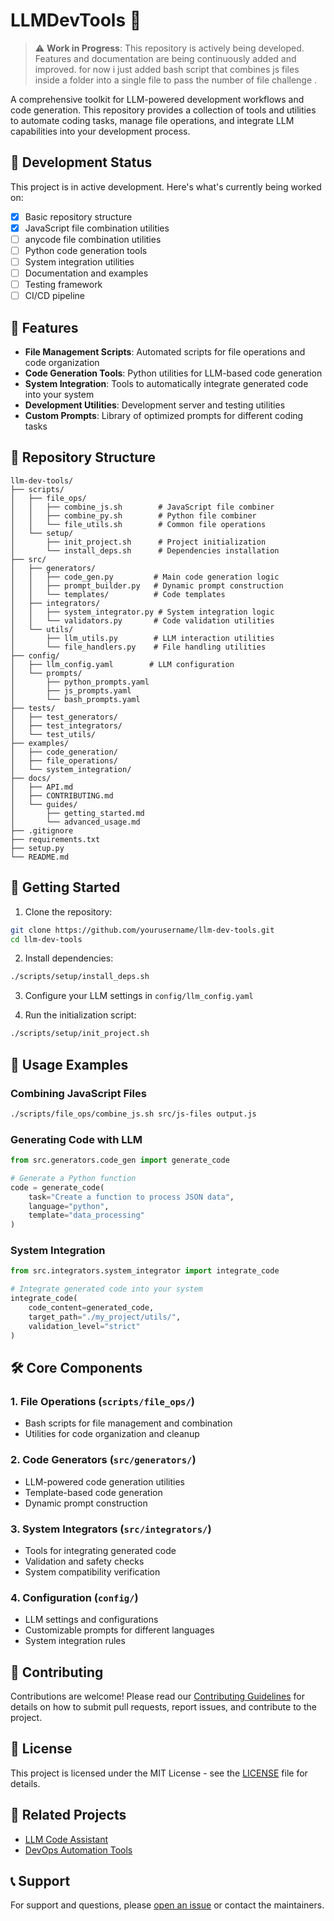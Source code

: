 # LLMDevTools 🤖

> ⚠️ **Work in Progress**: This repository is actively being developed. Features and documentation are being continuously added and improved. for now i just added bash script that combines js files inside a folder into a single file to pass the number of file challenge .
 
A comprehensive toolkit for LLM-powered development workflows and code generation. This repository provides a collection of tools and utilities to automate coding tasks, manage file operations, and integrate LLM capabilities into your development process.


## 🚧 Development Status

This project is in active development. Here's what's currently being worked on:

- [x] Basic repository structure
- [x] JavaScript file combination utilities
- [ ] anycode file combination utilities
- [ ] Python code generation tools
- [ ] System integration utilities
- [ ] Documentation and examples
- [ ] Testing framework
- [ ] CI/CD pipeline

## 🌟 Features

- **File Management Scripts**: Automated scripts for file operations and code organization
- **Code Generation Tools**: Python utilities for LLM-based code generation
- **System Integration**: Tools to automatically integrate generated code into your system
- **Development Utilities**: Development server and testing utilities
- **Custom Prompts**: Library of optimized prompts for different coding tasks

## 📁 Repository Structure

```
llm-dev-tools/
├── scripts/
│   ├── file_ops/
│   │   ├── combine_js.sh        # JavaScript file combiner
│   │   ├── combine_py.sh        # Python file combiner
│   │   └── file_utils.sh        # Common file operations
│   └── setup/
│       ├── init_project.sh      # Project initialization
│       └── install_deps.sh      # Dependencies installation
├── src/
│   ├── generators/
│   │   ├── code_gen.py         # Main code generation logic
│   │   ├── prompt_builder.py   # Dynamic prompt construction
│   │   └── templates/          # Code templates
│   ├── integrators/
│   │   ├── system_integrator.py # System integration logic
│   │   └── validators.py       # Code validation utilities
│   └── utils/
│       ├── llm_utils.py        # LLM interaction utilities
│       └── file_handlers.py    # File handling utilities
├── config/
│   ├── llm_config.yaml        # LLM configuration
│   └── prompts/
│       ├── python_prompts.yaml
│       ├── js_prompts.yaml
│       └── bash_prompts.yaml
├── tests/
│   ├── test_generators/
│   ├── test_integrators/
│   └── test_utils/
├── examples/
│   ├── code_generation/
│   ├── file_operations/
│   └── system_integration/
├── docs/
│   ├── API.md
│   ├── CONTRIBUTING.md
│   └── guides/
│       ├── getting_started.md
│       └── advanced_usage.md
├── .gitignore
├── requirements.txt
├── setup.py
└── README.md
```

## 🚀 Getting Started

1. Clone the repository:
```bash
git clone https://github.com/yourusername/llm-dev-tools.git
cd llm-dev-tools
```

2. Install dependencies:
```bash
./scripts/setup/install_deps.sh
```

3. Configure your LLM settings in `config/llm_config.yaml`

4. Run the initialization script:
```bash
./scripts/setup/init_project.sh
```

## 📖 Usage Examples

### Combining JavaScript Files
```bash
./scripts/file_ops/combine_js.sh src/js-files output.js
```

### Generating Code with LLM
```python
from src.generators.code_gen import generate_code

# Generate a Python function
code = generate_code(
    task="Create a function to process JSON data",
    language="python",
    template="data_processing"
)
```

### System Integration
```python
from src.integrators.system_integrator import integrate_code

# Integrate generated code into your system
integrate_code(
    code_content=generated_code,
    target_path="./my_project/utils/",
    validation_level="strict"
)
```

## 🛠️ Core Components

### 1. File Operations (`scripts/file_ops/`)
- Bash scripts for file management and combination
- Utilities for code organization and cleanup

### 2. Code Generators (`src/generators/`)
- LLM-powered code generation utilities
- Template-based code generation
- Dynamic prompt construction

### 3. System Integrators (`src/integrators/`)
- Tools for integrating generated code
- Validation and safety checks
- System compatibility verification

### 4. Configuration (`config/`)
- LLM settings and configurations
- Customizable prompts for different languages
- System integration rules

## 🤝 Contributing

Contributions are welcome! Please read our [Contributing Guidelines](docs/CONTRIBUTING.md) for details on how to submit pull requests, report issues, and contribute to the project.

## 📄 License

This project is licensed under the MIT License - see the [LICENSE](LICENSE) file for details.

## 🔗 Related Projects

- [LLM Code Assistant](https://github.com/example/llm-code-assistant)
- [DevOps Automation Tools](https://github.com/example/devops-automation)

## 📞 Support

For support and questions, please [open an issue](https://github.com/yourusername/llm-dev-tools/issues) or contact the maintainers.
